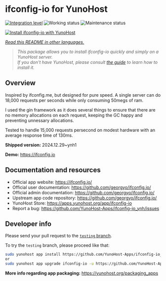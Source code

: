 <!--
N.B.: This README was automatically generated by <https://github.com/YunoHost/apps/tree/master/tools/readme_generator>
It shall NOT be edited by hand.
-->

# ifconfig-io for YunoHost

[![Integration level](https://apps.yunohost.org/badge/integration/ifconfig-io)](https://ci-apps.yunohost.org/ci/apps/ifconfig-io/)
![Working status](https://apps.yunohost.org/badge/state/ifconfig-io)
![Maintenance status](https://apps.yunohost.org/badge/maintained/ifconfig-io)

[![Install ifconfig-io with YunoHost](https://install-app.yunohost.org/install-with-yunohost.svg)](https://install-app.yunohost.org/?app=ifconfig-io)

*[Read this README in other languages.](./ALL_README.md)*

> *This package allows you to install ifconfig-io quickly and simply on a YunoHost server.*  
> *If you don't have YunoHost, please consult [the guide](https://yunohost.org/install) to learn how to install it.*

## Overview

Inspired by ifconfig.me, but designed for pure speed. A single server can do 18,000 requests per seconds while only consuming 50megs of ram.

I used the gin framework as it does several things to ensure that there are no memory allocations on each request, keeping the GC happy and preventing unnessary allocations.

Tested to handle 15,000 requests persecond on modest hardware with an average response time of 130ms.


**Shipped version:** 2024.12.29~ynh1

**Demo:** <https://ifconfig.io>
## Documentation and resources

- Official app website: <https://ifconfig.io/>
- Official user documentation: <https://github.com/georgyo/ifconfig.io/>
- Official admin documentation: <https://github.com/georgyo/ifconfig.io/>
- Upstream app code repository: <https://github.com/georgyo/ifconfig.io/>
- YunoHost Store: <https://apps.yunohost.org/app/ifconfig-io>
- Report a bug: <https://github.com/YunoHost-Apps/ifconfig-io_ynh/issues>

## Developer info

Please send your pull request to the [`testing` branch](https://github.com/YunoHost-Apps/ifconfig-io_ynh/tree/testing).

To try the `testing` branch, please proceed like that:

```bash
sudo yunohost app install https://github.com/YunoHost-Apps/ifconfig-io_ynh/tree/testing --debug
or
sudo yunohost app upgrade ifconfig-io -u https://github.com/YunoHost-Apps/ifconfig-io_ynh/tree/testing --debug
```

**More info regarding app packaging:** <https://yunohost.org/packaging_apps>
